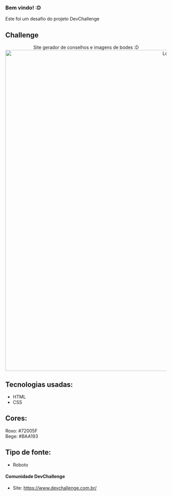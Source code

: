### Bem vindo! :D
Este foi um desafio do projeto DevChallenge

## Challenge
<p align="center">
     Site gerador de conselhos e imagens de bodes :D
   <img src="https://i.imgur.com/u3OlLYj.png" alt="Logo" width="1000">
</p>

## Tecnologias usadas:
- HTML
- CSS

## Cores:
Roxo: #72005F<br>
Bege: #BAA193

## Tipo de fonte:
- Roboto

#### Comunidade DevChallenge
- Site: https://www.devchallenge.com.br/ <br>
